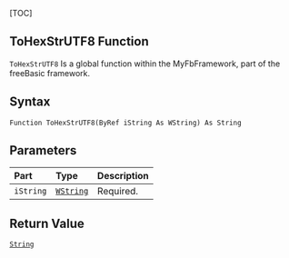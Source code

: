 [TOC]
## ToHexStrUTF8 Function

`ToHexStrUTF8` Is a global function within the MyFbFramework, part of the freeBasic framework.
## Syntax

```freeBasic
Function ToHexStrUTF8(ByRef iString As WString) As String
```

## Parameters

|Part|Type|Description|
| :------------ | :------------ | :------------ |
|`iString`|[`WString`]("https://www.freebasic.net/wiki/KeyPgWString")|Required.|

## Return Value
[`String`]("https://www.freebasic.net/wiki/KeyPgString")

